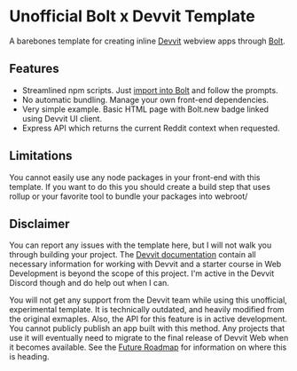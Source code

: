 # Unofficial Bolt x Devvit Template

A barebones template for creating inline [Devvit](https://developers.reddit.com/) webview apps through [Bolt](https://bolt.new).

## Features

- Streamlined npm scripts. Just [import into Bolt](https://github.com/besworks/unofficial-bolt-devvit-web) and follow the prompts.
- No automatic bundling. Manage your own front-end dependencies.
- Very simple example. Basic HTML page with Bolt.new badge linked using Devvit UI client.
- Express API which returns the current Reddit context when requested.

## Limitations

You cannot easily use any node packages in your front-end with this template. If you want to do this you should create a build step that uses rollup or your favorite tool to bundle your packages into webroot/

## Disclaimer

You can report any issues with the template here, but I will not walk you through building your project. The [Devvit documentation](https://developers.reddit.com/docs) contain all necessary information for working with Devvit and a starter course in Web Development is beyond the scope of this project. I'm active in the Devvit Discord though and do help out when I can.

You will not get any support from the Devvit team while using this unofficial, experimental template. It is technically outdated, and heavily modified from the original exmaples. Also, the API for this feature is in active development. You cannot publicly publish an app built with this method. Any projects that use it will eventually need to migrate to the final release of Devvit Web when it becomes available. See the [Future Roadmap](https://developers.reddit.com/docs/devvit_web/future_roadmap) for information on where this is heading.
